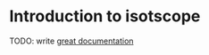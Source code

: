 # Introduction to isotscope

TODO: write [great documentation](http://jacobian.org/writing/what-to-write/)
